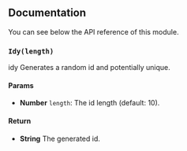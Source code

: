 ## Documentation

You can see below the API reference of this module.

### `Idy(length)`
idy
Generates a random id and potentially unique.

#### Params

- **Number** `length`: The id length (default: 10).

#### Return
- **String** The generated id.

